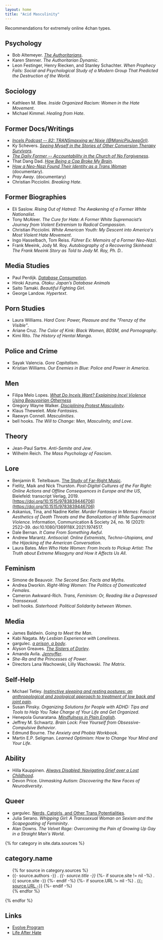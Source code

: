 ```yaml
---
layout: home
title: "Acid Masculinity"
---
```


Recommendations for extremely online 4chan types.

## Psychology

+ Bob Altemeyer. [*The Authoritarians*](https://theauthoritarians.org/).
+ Karen Stenner. *The Authoritarian Dynamic*.
+ Leon Festinger, Henry Riecken, and Stanley Schachter. *When Prophecy Fails: Social and Psychological Study of a Modern Group That Predicted the Destruction of the World*.
<!-- + Martin Kantor. *Distancing: Avoidant Personality Disorder*. -->

## Sociology

+ Kathleen M. Blee. *Inside Organized Racism: Women in the Hate Movement*.
+ Michael Kimmel. *Healing from Hate*.

## Former Docs/Writings

+ [*Incels Podcast -- 82: TRANSmaxxing w/ Nixie (@ManicPixJeepGrl)*](https://www.spreaker.com/user/16630550/emastered-ep82parta).
+ Ky Schevers. [*Seeing Myself in the Stories of Other Conversion Therapy Survivors*](https://reclaimingtrans.com/2022/03/06/seeing-myself-in-the-stories-of-other-conversion-therapy-survivors/).
+ [*The Daily Former -- Accountability in the Church of No Forgiveness*](https://www.buzzsprout.com/2163760/13023245-accountability-in-the-church-of-no-forgiveness).
+ That Dang Dad. [*How Being a Cop Broke My Brain*](https://youtu.be/_nl5zMIwcmQ).
+ [*How a Neo-Nazi Found Their Identity as a Trans Woman*](https://video.vice.com/en_us/video/vice-how-a-neo-nazi-found-their-identity-as-a-trans-woman/5b34c997be4077208b663b2e) (documentary).
+ *Pray Away*. (documentary)
+ Christian Picciolini. *Breaking Hate*.

## Former Biographies

+ Eli Saslow. *Rising Out of Hatred: The Awakening of a Former White Nationalist*.
+ Tony McAleer. *The Cure for Hate: A Former White Supremacist’s Journey from Violent Extremism to Radical Compassion*.
+ Christian Picciolini. *White American Youth: My Descent into America's Most Violent Hate Movement*.
+ Ingo Hasselbach, Tom Reiss. *Führer Ex: Memoirs of a Former Neo-Nazi*.
+ Frank Meeink, Jody M. Roy. *Autobiography of a Recovering Skinhead: The Frank Meeink Story as Told to Jody M. Roy, Ph. D.*.

## Media Studies

+ Paul Perdijk. [*Database Consumption*](https://jmpc-utokyo.com/keyword/database-consumption/).
+ Hiroki Azuma. *Otaku: Japan’s Database Animals*
+ Saito Tamaki. *Beautiful Fighting Girl*.
+ George Landow. *Hypertext*.

## Porn Studies

+ Laura Williams. *Hard Core: Power, Pleasure and the "Frenzy of the Visible"*.
+ Ariane Cruz. *The Color of Kink: Black Women, BDSM, and Pornography*.
+ Kimi Rito. *The History of Hentai Manga*.

## Police and Crime

+ Sayak Valencia. *Gore Capitalism*.
+ Kristian Williams. *Our Enemies in Blue: Police and Power in America*.

## Men

+ Filipa Melo Lopes. [*What Do Incels Want? Explaining Incel Violence Using Beauvoirian Otherness*](https://www.cambridge.org/core/journals/hypatia/article/what-do-incels-want-explaining-incel-violence-using-beauvoirian-otherness/41705602E4C9B814BEEAE7825233BBD2)
+ Gregory Wayne Walker. [*Disciplining Protest Masculinity*](https://doi.org/10.1177/1097184X05284217).
+ Klaus Theweleit. *Male Fantasies*.
+ Raewyn Connell. *Masculinities*.
+ bell hooks. *The Will to Change: Men, Masculinity, and Love*.

## Theory

+ Jean-Paul Sartre. *Anti-Semite and Jew*.
+ Wilhelm Reich. *The Mass Psychology of Fascism*.

## Lore

+ Benjamin R. Teitelbaum. [The Study of Far-Right Music](https://musicresearchannual.org/teitelbaum-the-study-of-far-right-music/).
+ Fielitz, Maik and Nick Thurston. *Post-Digital Cultures of the Far Right: Online Actions and Offline Consequences in Europe and the US*, Bielefeld: transcript Verlag, 2019. [https://doi.org/10.1515/9783839446706](https://doi.org/10.1515/9783839446706)
+ Askanius, Tina, and Nadine Keller. *Murder Fantasies in Memes: Fascist Aesthetics of Death Threats and the Banalization of White Supremacist Violence.* Information, Communication & Society 24, no. 16 (2021): 2522–39. doi:10.1080/1369118X.2021.1974517.
+ Dale Bernan. *It Came From Something Awful*.
+ Andrew Marantz. *Antisocial: Online Extremists, Techno-Utopians, and the Hijacking of the American Conversation*.
+ Laura Bates. *Men Who Hate Women: From Incels to Pickup Artist: The Truth about Extreme Misogyny and How it Affects Us All*.

## Feminism

+ Simone de Beauvoir. *The Second Sex: Facts and Myths*.
+ Andrea Dworkin. *Right-Wing Women: The Politics of Domesticated Females*.
+ Cameron Awkward-Rich. *Trans, Feminism: Or, Reading like a Depressed Transsexual*.
+ bell hooks. *Sisterhood: Political Solidarity between Women*.

<!-- ## Far-Right Canon -->

<!-- + J. R. R. Tolkien. *The Lord of the Rings* -->
<!-- + Andrew Anglin. [*A Normie's Guide to the Alt-Right*](https://web.archive.org/web/20231210135756/https://dailystormer.in/a-normies-guide-to-the-alt-right/). -->
<!-- + Andrew Mac Donald (William Pierce). [*The Turner Diaries*](https://archive.org/details/the-turner-diaries-andrew-mac-donald-william-pierce). -->

## Media

+ James Baldwin. *Going to Meet the Man*.
+ Kabi Nagata. *My Lesbian Experience with Loneliness*.
+ gargulec. [*a prison, a body*](https://forums.sufficientvelocity.com/threads/a-prison-a-body-nsfw.63933/).
+ Alyson Greaves. [*The Sisters of Dorley*](https://www.scribblehub.com/series/421879/the-sisters-of-dorley/).
+ Amanda Avila. [*Jennyffer*](https://youtu.be/a4-0YUQcca8).
+ *She-Ra and the Princesses of Power*.
+ Directors Lana Wachowski, Lilly Wachowski. *The Matrix*.

## Self-Help

+ Michael Tetley. [*Instinctive sleeping and resting postures: an anthropological and zoological approach to treatment of low back and joint pain*](https://www.ncbi.nlm.nih.gov/pmc/articles/PMC1119282/).
+ Susan Pinsky. *Organizing Solutions for People with ADHD: Tips and Tools to Help You Take Charge of Your Life and Get Organized*.
+ Henepola Gunaratana. [*Mindfulness in Plain English*](https://www.vipassana.com/meditation/mindfulness_in_plain_english.html).
+ Jeffrey M. Schwartz. *Brain Lock: Free Yourself from Obsessive-Compulsive Behavior*.
+ Edmund Bourne. *The Anxiety and Phobia Workbook*.
+ Martin E.P. Seligman. *Learned Optimism: How to Change Your Mind and Your Life*.

## Ability

+ Hilla Kauppinen. [*Always Disabled: Navigating Grief over a Lost Childhood*](https://cripplemedia.com/me-autism-and-the-efforts-to-cure-us/).
+ Devon Price. *Unmasking Autism: Discovering the New Faces of Neurodiversity*.

## Queer

<!-- + After Trans Studies -->
+ gargulec. [Nerds, Catgirls, and Other Trans Potentialities](https://forums.sufficientvelocity.com/threads/nerds-catgirls-and-other-trans-potentialities-now-revised.104346/).
+ Julia Serano. *Whipping Girl: A Transsexual Woman on Sexism and the Scapegoating of Femininity*.
+ Alan Downs. *The Velvet Rage: Overcoming the Pain of Growing Up Gay in a Straight Man's World*.
<!-- Little Miss Dysphoria -->
<!-- An Essay about Transgender Women and Madness -->
<!-- by Leah Tigers -->
<!-- http://www.trickymothernature.com/littlemissdysphoria.html -->

<!-- ## Mad -->
<!-- Seko, Yukari; Kikuchi, Minako (2023). Mentally Ill and Cute as Hell: Menhera Girls and Portrayals of Self-Injury in Japanese Popular Culture. Toronto Metropolitan University. Journal contribution. https://doi.org/10.32920/21950459.v1  -->

<!-- + Albert Camus. *The Rebel*. -->
<!-- + Max Stirner. The Unique and Its Property -->
{% for category in site.data.sources %}
<h2>category.name</h2>
<ul>
{% for source in category.sources %}
  <li>
    {{- source.authors -}}
    . <i>{{- source.title -}}</i>
    {%- if source.site != nil -%}
    . {{ source.site -}}
    {%- endif -%}
    {%- if source.URL != nil -%}
    . <a href="{{- source.URL | url_encode -}}">{{- source.URL -}}</a>
    {%- endif -%}
  </li>
{% endfor %}
</ul>
{% endfor %}

## Links

+ [Evolve Program](https://evolveprogram.ca)
+ [Life After Hate](https://lifeafterhate.org)

